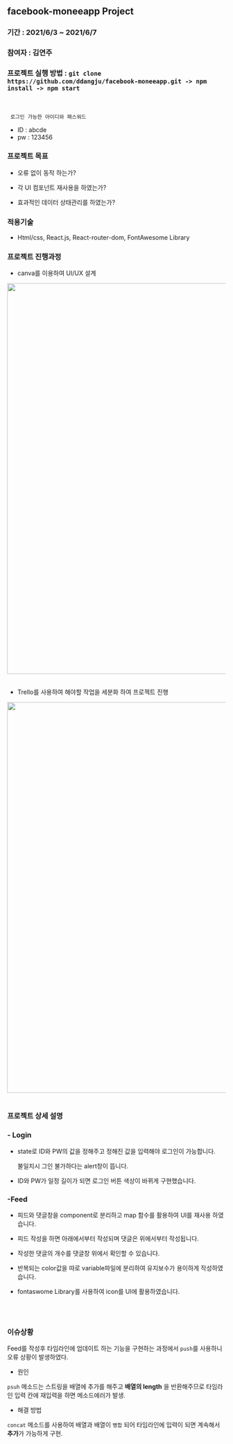 ## facebook-moneeapp Project

### 기간 : 2021/6/3 ~ 2021/6/7
### 참여자 : 김연주 

### 프로젝트 실행 방법 :  `git clone https://github.com/ddangju/facebook-moneeapp.git -> npm install -> npm start`

<br>

` 로그인 가능한 아이디와 패스워드`
- ID : abcde
- pw : 123456

###  프로젝트 목표

- 오류 없이 동작 하는가? 

- 각 UI 컴포넌트 재사용을 하였는가?

- 효과적인 데이터 상태관리를 하였는가?


### 적용기술

- Html/css, React.js, React-router-dom, FontAwesome Library



### 프로젝트 진행과정 

- canva를 이용하여 UI/UX 설계

<img src ="https://user-images.githubusercontent.com/68775082/120985820-f0a12500-c7b6-11eb-802e-335bbf192570.PNG" width=900px>

<br>
<br>

- Trello를 사용하여 해야할 작업을 세분화 하여 프로젝트 진행 

<img src ="https://user-images.githubusercontent.com/68775082/120985825-f26ae880-c7b6-11eb-93a8-17f5551dcec2.PNG" width=900px>

<br>
<br>

### 프로젝트 상세 설명

### - Login

- state로 ID와 PW의 값을 정해주고 정해진 값을 입력해야 로그인이 가능합니다.

   불일치시 그인 불가하다는 alert창이 뜹니다.

- ID와 PW가 일정 길이가 되면 로그인 버튼 색상이 바뀌게 구현했습니다.

###  -Feed

- 피드와 댓글창을 component로 분리하고 map 함수를 활용하여 UI를 재사용 하였습니다.

- 피드 작성을 하면 아래에서부터 작성되며 댓글은 위에서부터 작성됩니다.

- 작성한 댓글의 개수를 댓글창 위에서 확인할 수 있습니다.

- 반복되는 color값을 따로 variable파일에 분리하여 유지보수가 용이하게 작성하였습니다.

- fontaswome Library를 사용하여 icon를 UI에 활용하였습니다.



<br>
<br>

### 이슈상황

Feed를 작성후 타임라인에 업데이트 하는 기능을 구현하는 과정에서 `push`를 사용하니 오류 상황이 발생하였다.

- 원인 

`psuh` 메소드는 스트링을 배열에 추가를 해주고 **배열의 length** 을 반환해주므로 타임라인 입력 칸에 재입력을 하면 메소드에러가 발생.

- 해결 방법

`concat` 메소드를 사용하여 배열과 배열이 `병합` 되어 타임라인에 입력이 되면 계속해서 **추가**가 가능하게 구현. 

